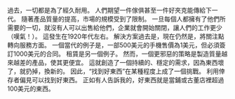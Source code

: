 過去，一切都是為了經久耐用。
人們期望一件傢俱甚至一件好夾克能傳給下一代。
隨著產品質量的提高，市場的規模受到了限制。
一旦每個人都擁有了他們所需要的一切，就沒有人可以出售給他們，企業就會開始關閉，讓人們的工作更少（嘆氣！）。
這發生在1920年代左右。
解決方案過去是，現在仍然是，將關注點轉向服務方面。
一個當代的例子是，一部500美元的手機售價為1美元，但必須簽訂1000美元的合同。
租賃是另一個例子。
然而，一個更邪惡的策略是製造質量越來越差的產品，使其更便宜。
這就創造了一個持續的、穩定的需求，因為東西壞了，就扔掉，換新的。
因此，“找到好東西”在某種程度上成了一個挑戰。
利用倖存者偏見可以找到好東西。
正如有人告訴我的，好東西就是當鋪或古董店裡超過100美元的東西。
